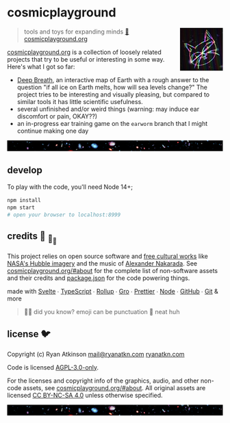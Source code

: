 # cosmicplayground

[<img src="/src/assets/characters/cosmic-kitty.jpg" align="right" width="100">](https://www.cosmicplayground.org)

> tools and toys for expanding minds
> [:milky_way: cosmicplayground.org](https://www.cosmicplayground.org)

[cosmicplayground.org](https://www.cosmicplayground.org)
is a collection of loosely related projects
that try to be useful or interesting in some way.
Here's what I got so far:

- [Deep Breath](https://www.cosmicplayground.org/#deep-breath),
  an interactive map of Earth with a rough answer to the question
  "if all ice on Earth melts, how will sea levels change?"
  The project tries to be interesting and visually pleasing,
  but compared to similar tools it has little scientific usefulness.
- several unfinished and/or weird things
  (warning: may induce ear discomfort or pain, OKAY??)
- an in-progress ear training game on the `earworm` branch
  that I might continue making one day

[![galaxies](/src/assets/space/galaxies-banner.jpg)](/src/assets/space/galaxies.jpg)

## develop

To play with the code, you'll need Node 14+;

```bash
npm install
npm start
# open your browser to localhost:8999
```

## credits :turtle: <sub>:turtle:</sub><sub><sub>:turtle:</sub></sub>

This project relies on open source software and
[free cultural works](https://creativecommons.org/share-your-work/public-domain/freeworks/)
like [NASA's Hubble imagery](https://www.spacetelescope.org)
and the music of [Alexander Nakarada](https://www.serpentsoundstudios.com).
See [cosmicplayground.org/#about](https://www.cosmicplayground.org/#about)
for the complete list of non-software assets and their credits
and [package.json](package.json) for the code powering things.

made with [Svelte](https://github.com/sveltejs/svelte) ∙
[TypeScript](https://github.com/microsoft/TypeScript) ∙
[Rollup](https://github.com/rollup/rollup) ∙
[Gro](https://github.com/feltcoop/gro) ∙
[Prettier](https://github.com/prettier/prettier) ∙
[Node](https://nodejs.org) ∙
[GitHub](https://github.com) ∙ [Git](https://git-scm.com/) & more

> :rainbow::sparkles: did you know? emoji can be punctuation :snail: neat huh

## license :bird:

Copyright (c) Ryan Atkinson <mail@ryanatkn.com>
[ryanatkn.com](https://www.ryanatkn.com)

Code is licensed [AGPL-3.0-only](LICENSE).

For the licenses and copyright info of the
graphics, audio, and other non-code assets,
see [cosmicplayground.org/#about](https://www.cosmicplayground.org/#about).
All original assets are licensed
[CC BY-NC-SA 4.0](https://creativecommons.org/licenses/by-nc-sa/4.0/)
unless otherwise specified.

[![galaxies](/src/assets/space/galaxies-banner.jpg)](/src/assets/space/galaxies.jpg)
